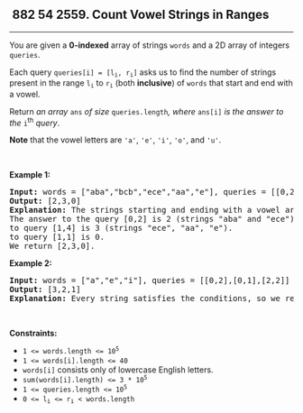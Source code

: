 <h2> 882 54
2559. Count Vowel Strings in Ranges</h2><hr><div><p>You are given a <strong>0-indexed</strong> array of strings <code>words</code> and a 2D array of integers <code>queries</code>.</p>

<p>Each query <code>queries[i] = [l<sub>i</sub>, r<sub>i</sub>]</code> asks us to find the number of strings present in the range <code>l<sub>i</sub></code> to <code>r<sub>i</sub></code> (both <strong>inclusive</strong>) of <code>words</code> that start and end with a vowel.</p>

<p>Return <em>an array </em><code>ans</code><em> of size </em><code>queries.length</code><em>, where </em><code>ans[i]</code><em> is the answer to the </em><code>i</code><sup>th</sup><em> query</em>.</p>

<p><strong>Note</strong> that the vowel letters are <code>'a'</code>, <code>'e'</code>, <code>'i'</code>, <code>'o'</code>, and <code>'u'</code>.</p>

<p>&nbsp;</p>
<p><strong class="example">Example 1:</strong></p>

<pre><strong>Input:</strong> words = ["aba","bcb","ece","aa","e"], queries = [[0,2],[1,4],[1,1]]
<strong>Output:</strong> [2,3,0]
<strong>Explanation:</strong> The strings starting and ending with a vowel are "aba", "ece", "aa" and "e".
The answer to the query [0,2] is 2 (strings "aba" and "ece").
to query [1,4] is 3 (strings "ece", "aa", "e").
to query [1,1] is 0.
We return [2,3,0].
</pre>

<p><strong class="example">Example 2:</strong></p>

<pre><strong>Input:</strong> words = ["a","e","i"], queries = [[0,2],[0,1],[2,2]]
<strong>Output:</strong> [3,2,1]
<strong>Explanation:</strong> Every string satisfies the conditions, so we return [3,2,1].</pre>

<p>&nbsp;</p>
<p><strong>Constraints:</strong></p>

<ul>
	<li><code>1 &lt;= words.length &lt;= 10<sup>5</sup></code></li>
	<li><code>1 &lt;= words[i].length &lt;= 40</code></li>
	<li><code>words[i]</code> consists only of lowercase English letters.</li>
	<li><code>sum(words[i].length) &lt;= 3 * 10<sup>5</sup></code></li>
	<li><code>1 &lt;= queries.length &lt;= 10<sup>5</sup></code></li>
	<li><code>0 &lt;= l<sub>i</sub> &lt;= r<sub>i</sub> &lt;&nbsp;words.length</code></li>
</ul>
</div>